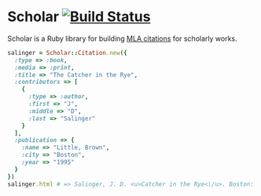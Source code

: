 # Scholar [![Build Status](https://secure.travis-ci.org/noted/scholar.png)](https://travis-ci.org/noted/scholar)

Scholar is a Ruby library for building [MLA citations](http://www.mla.org/) for scholarly works.

```ruby
salinger = Scholar::Citation.new({
  :type => :book,
  :media => :print,
  :title => "The Catcher in the Rye",
  :contributors => [
    {
      :type => :author,
      :first => "J",
      :middle => "D",
      :last => "Salinger"
    }
  ],
  :publication => {
    :name => "Little, Brown",
    :city => "Boston",
    :year => "1995"
  }
})
salinger.html # => Salinger, J. D. <u>Catcher in the Rye<\/u>. Boston: Little, Brown, 1995.
```
